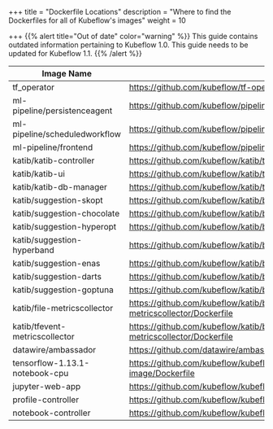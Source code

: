 +++
title = "Dockerfile Locations"
description = "Where to find the Dockerfiles for all of Kubeflow's images"
weight = 10
                    
+++
{{% alert title="Out of date" color="warning" %}}
This guide contains outdated information pertaining to Kubeflow 1.0. This guide
needs to be updated for Kubeflow 1.1.
{{% /alert %}}

| Image Name        | Dockerfile Location |
| ------------- |---------------|
| tf_operator      | <https://github.com/kubeflow/tf-operator/tree/master/build/images/tf_operator> |
| ml-pipeline/persistenceagent      | <https://github.com/kubeflow/pipelines/tree/master/backend> |
| ml-pipeline/scheduledworkflow | <https://github.com/kubeflow/pipelines/tree/master/backend> |
| ml-pipeline/frontend | <https://github.com/kubeflow/pipelines/blob/master/frontend/Dockerfile> |
| katib/katib-controller    | <https://github.com/kubeflow/katib/tree/master/cmd/katib-controller/v1alpha3/Dockerfile> |
| katib/katib-ui    | <https://github.com/kubeflow/katib/tree/master/cmd/ui/v1alpha3/Dockerfile> |
| katib/katib-db-manager |     <https://github.com/kubeflow/katib/tree/master/cmd/db-manager/v1alpha3/Dockerfile> |
| katib/suggestion-skopt | <https://github.com/kubeflow/katib/blob/master/cmd/suggestion/skopt/v1alpha3/Dockerfile> |
| katib/suggestion-chocolate |    <https://github.com/kubeflow/katib/blob/master/cmd/suggestion/chocolate/v1alpha3/Dockerfile> |
| katib/suggestion-hyperopt |    <https://github.com/kubeflow/katib/blob/master/cmd/suggestion/hyperopt/v1alpha3/Dockerfile> |
| katib/suggestion-hyperband |     <https://github.com/kubeflow/katib/blob/master/cmd/suggestion/hyperband/v1alpha3/Dockerfile> |
| katib/suggestion-enas |    <https://github.com/kubeflow/katib/blob/master/cmd/suggestion/nas/enas/v1alpha3/Dockerfile> |
| katib/suggestion-darts |    <https://github.com/kubeflow/katib/blob/master/cmd/suggestion/nas/darts/v1alpha3/Dockerfile> |
| katib/suggestion-goptuna |    <https://github.com/kubeflow/katib/blob/master/cmd/suggestion/goptuna/v1alpha3/Dockerfile> |
| katib/file-metricscollector |    <https://github.com/kubeflow/katib/blob/master/cmd/metricscollector/v1alpha3/file-metricscollector/Dockerfile> |
| katib/tfevent-metricscollector |    <https://github.com/kubeflow/katib/blob/master/cmd/metricscollector/v1alpha3/tfevent-metricscollector/Dockerfile> |
| datawire/ambassador    | <https://github.com/datawire/ambassador/blob/master/builder/Dockerfile> |
| tensorflow-1.13.1-notebook-cpu |    <https://github.com/kubeflow/kubeflow/blob/master/components/tensorflow-notebook-image/Dockerfile> |
|jupyter-web-app |    <https://github.com/kubeflow/kubeflow/blob/master/components/jupyter-web-app/Dockerfile> |
| profile-controller    | <https://github.com/kubeflow/kubeflow/tree/master/components/profile-controller> |
| notebook-controller |    <https://github.com/kubeflow/kubeflow/tree/master/components/notebook-controller> |
